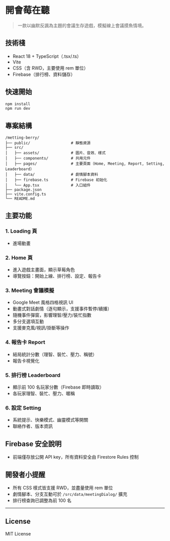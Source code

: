 # 開會莓在聽

> 一款以幽默反諷為主題的會議生存遊戲，模擬線上會議摸魚情境。

## 技術棧
- React 18 + TypeScript（.tsx/.ts）
- Vite
- CSS（含 RWD，主要使用 rem 單位）
- Firebase（排行榜、資料儲存）

## 快速開始
```bash
npm install
npm run dev
```

## 專案結構
```
/metting-berry/
├── public/                  # 靜態資源
├── src/
│   ├── assets/              # 圖片、音效、樣式
│   ├── components/          # 共用元件
│   ├── pages/               # 主要頁面（Home, Meeting, Report, Setting, Leaderboard）
│   ├── data/                # 劇情腳本資料
│   ├── firebase.ts          # Firebase 初始化
│   └── App.tsx              # 入口組件
├── package.json
├── vite.config.ts
└── README.md
```

## 主要功能
### 1. Loading 頁
- 進場動畫

### 2. Home 頁
- 進入遊戲主畫面，顯示草莓角色
- 導覽按鈕：開始上線、排行榜、設定、報告卡

### 3. Meeting 會議模擬
- Google Meet 風格四格視訊 UI
- 動畫式對話劇情（逐句顯示，支援事件暫停/續播）
- 隨機事件彈窗，影響理智/壓力/裝忙指數
- 多分支選項互動
- 支援麥克風/視訊/掛斷等操作

### 4. 報告卡 Report
- 結局統計分數（理智、裝忙、壓力、稱號）
- 報告卡視覺化

### 5. 排行榜 Leaderboard
- 顯示前 100 名玩家分數（Firebase 即時讀取）
- 各玩家理智、裝忙、壓力、暱稱

### 6. 設定 Setting
- 系統提示、快樂模式、幽靈模式等開關
- 聯絡作者、版本資訊

## Firebase 安全說明
- 前端僅存放公開 API key，所有資料安全由 Firestore Rules 控制

## 開發者小提醒
- 所有 CSS 樣式皆支援 RWD，並盡量使用 rem 單位
- 劇情腳本、分支互動可於 `/src/data/meetingDialog/` 擴充
- 排行榜查詢已調整為前 100 名

---

## License

MIT License